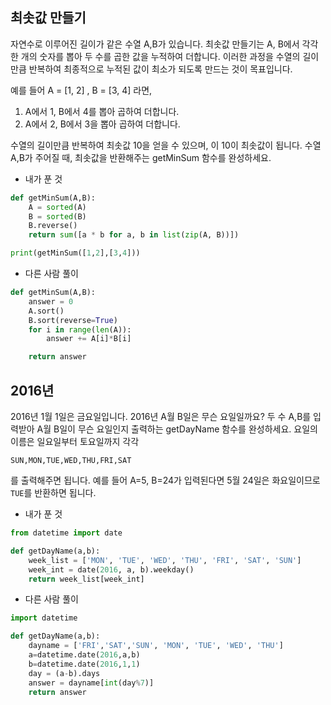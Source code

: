 ## 최솟값 만들기
자연수로 이루어진 길이가 같은 수열 A,B가 있습니다. 최솟값 만들기는 A, B에서 각각 한 개의 숫자를 뽑아 두 수를 곱한 값을 누적하여 더합니다. 이러한 과정을 수열의 길이만큼 반복하여 최종적으로 누적된 값이 최소가 되도록 만드는 것이 목표입니다.<br>

예를 들어 A = [1, 2] , B = [3, 4] 라면, <br>
1. A에서 1, B에서 4를 뽑아 곱하여 더합니다.
2. A에서 2, B에서 3을 뽑아 곱하여 더합니다.

수열의 길이만큼 반복하여 최솟값 10을 얻을 수 있으며, 이 10이 최솟값이 됩니다.
수열 A,B가 주어질 때, 최솟값을 반환해주는 getMinSum 함수를 완성하세요.

- 내가 푼 것

```python
def getMinSum(A,B):
    A = sorted(A)
    B = sorted(B)
    B.reverse()
    return sum([a * b for a, b in list(zip(A, B))])

print(getMinSum([1,2],[3,4]))
```

- 다른 사람 풀이

```python
def getMinSum(A,B):
    answer = 0
    A.sort()
    B.sort(reverse=True)
    for i in range(len(A)):
        answer += A[i]*B[i]

    return answer
```

## 2016년

2016년 1월 1일은 금요일입니다. 2016년 A월 B일은 무슨 요일일까요? 두 수 A,B를 입력받아 A월 B일이 무슨 요일인지 출력하는 getDayName 함수를 완성하세요. 요일의 이름은 일요일부터 토요일까지 각각 <br>

`SUN,MON,TUE,WED,THU,FRI,SAT` <br>

를 출력해주면 됩니다. 예를 들어 A=5, B=24가 입력된다면 5월 24일은 화요일이므로 `TUE`를 반환하면 됩니다.

- 내가 푼 것

```python
from datetime import date

def getDayName(a,b):
    week_list = ['MON', 'TUE', 'WED', 'THU', 'FRI', 'SAT', 'SUN']
    week_int = date(2016, a, b).weekday()
    return week_list[week_int]
```

- 다른 사람 풀이

```python
import datetime

def getDayName(a,b):
    dayname = ['FRI','SAT','SUN', 'MON', 'TUE', 'WED', 'THU']
    a=datetime.date(2016,a,b)
    b=datetime.date(2016,1,1)
    day = (a-b).days
    answer = dayname[int(day%7)]
    return answer
```
